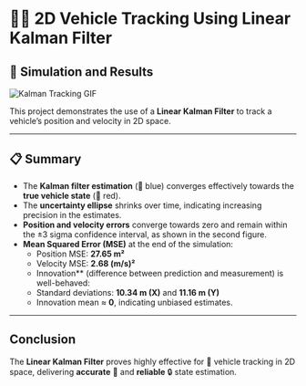 # 🚗📡 2D Vehicle Tracking Using Linear Kalman Filter 

## 🎯 Simulation and Results

![Kalman Tracking GIF](demo/kalman_tracking.gif) 

This project demonstrates the use of a **Linear Kalman Filter** to track a vehicle’s position and velocity in 2D space.

---

## 📋 Summary

- The **Kalman filter estimation** (🔵 blue) converges effectively towards the **true vehicle state** (🔴 red).  
- The **uncertainty ellipse** shrinks over time, indicating increasing precision in the estimates.  
- **Position and velocity errors** converge towards zero and remain within the ±3 sigma confidence interval, as shown in the second figure.  
- **Mean Squared Error (MSE)** at the end of the simulation:  
  - Position MSE: **27.65 m²**  
  - Velocity MSE: **2.68 (m/s)²**  
  - Innovation** (difference between prediction and measurement) is well-behaved:  
  - Standard deviations: **10.34 m (X)** and **11.16 m (Y)**  
  - Innovation mean ≈ **0**, indicating unbiased estimates.

---

## Conclusion

The **Linear Kalman Filter** proves highly effective for 🚗 vehicle tracking in 2D space, delivering **accurate** 📏 and **reliable** 🔒 state estimation.
